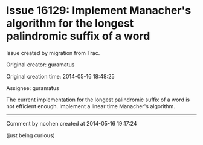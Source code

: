 # Issue 16129: Implement Manacher's algorithm for the longest palindromic suffix of a word

Issue created by migration from Trac.

Original creator: guramatus

Original creation time: 2014-05-16 18:48:25

Assignee: guramatus

The current implementation for the longest palindromic suffix of a word is not efficient enough. Implement a linear time Manacher's algorithm.


---

Comment by ncohen created at 2014-05-16 19:17:24

(just being curious)
